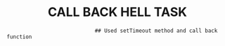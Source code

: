 <h1 align="center"> CALL BACK HELL TASK </h1>

                                ## Used setTimeout method and call back function

